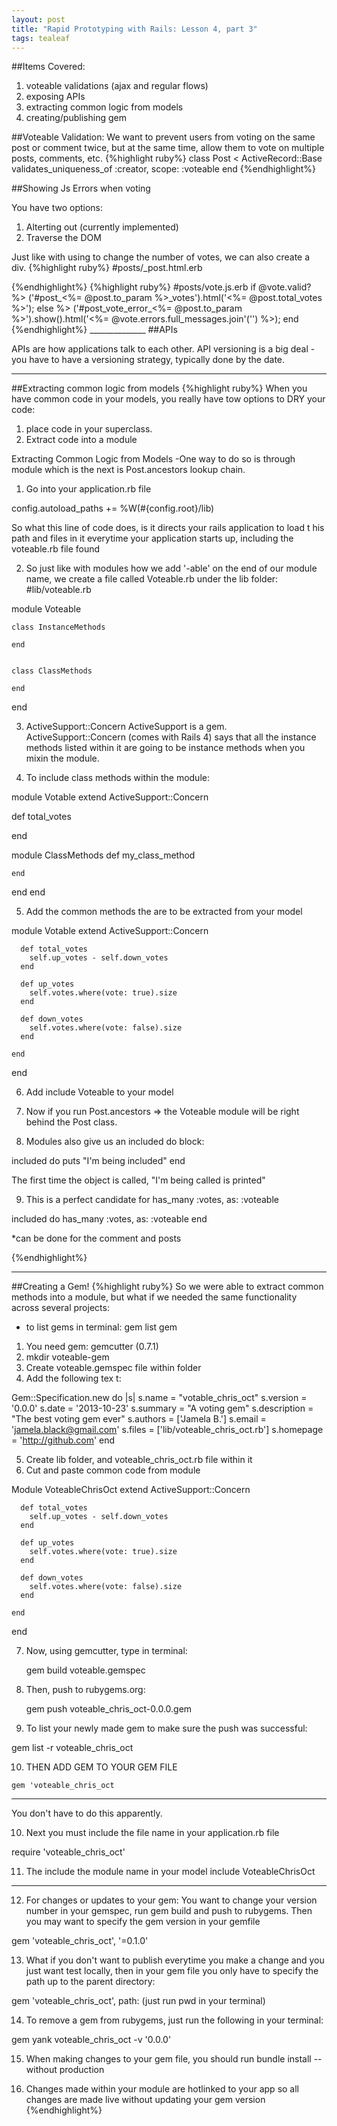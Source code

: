 ```yaml
---
layout: post
title: "Rapid Prototyping with Rails: Lesson 4, part 3"
tags: tealeaf
---
```

##Items Covered:
1. voteable validations (ajax and regular flows)
2. exposing APIs
3. extracting common logic from models
4. creating/publishing gem

##Voteable Validation:
We want to prevent users from voting on the same post or comment twice, but at the
same time, allow them to vote on multiple posts, comments, etc.
{%highlight ruby%}
class Post < ActiveRecord::Base
  validates_uniqueness_of :creator, scope: :voteable
end
{%endhighlight%}

##Showing Js Errors when voting

You have two options:
1. Alterting out (currently implemented)
2. Traverse the DOM

Just like with using <span id> to change the number of votes, we can also create
a div.
{%highlight ruby%}
#posts/_post.html.erb
  <div id="post_vote_error_<%= post.to_param %>" class="alert alert-error" style="display: none">
    You can only vote once.
  </div>
{%endhighlight%}
{%highlight ruby%}
#posts/vote.js.erb
  if @vote.valid? %>
    ('#post_<%= @post.to_param %>_votes').html('<%= @post.total_votes %>');
  else %>
    ('#post_vote_error_<%= @post.to_param %>').show().html('<%= @vote.errors.full_messages.join'('') %>);
  end
{%endhighlight%}
______________
##APIs

APIs are how applications talk to each other. API versioning is a big deal - you have to have a versioning strategy, typically done by the date.

______

##Extracting common logic from models
{%highlight ruby%}
When you have common code in your models, you really have tow options to DRY your code:
1. place code in your superclass.
2. Extract code into a module

Extracting Common Logic from Models
-One way to do so is through module which is the next is Post.ancestors lookup chain.
1. Go into your application.rb file

  config.autoload_paths += %W(#{config.root}/lib)

So what this line of code does, is it directs your rails application to load t
his path and files in it everytime your application starts up, including the
voteable.rb file found

2. So just like with modules how we add '-able' on the end of our module name,
 we create a file called Voteable.rb under the lib folder:
 #lib/voteable.rb

  module Voteable

    class InstanceMethods

    end


    class ClassMethods

    end
  end

3. ActiveSupport::Concern
ActiveSupport is a gem.
ActiveSupport::Concern (comes with Rails 4) says that all the instance methods
listed within it are going to be instance methods when you mixin the module.

4. To include class methods within the module:

module Votable
  extend ActiveSupport::Concern

  def total_votes


  end


  module ClassMethods
    def my_class_method


    end
  end
end

5. Add the common methods the are to be extracted from your model

  module Votable
    extend ActiveSupport::Concern

      def total_votes
        self.up_votes - self.down_votes
      end

      def up_votes
        self.votes.where(vote: true).size
      end

      def down_votes
        self.votes.where(vote: false).size
      end

    end
  end

6. Add include Voteable to your model

7. Now if you run Post.ancestors => the Voteable module will be right behind the
  Post class.

8. Modules also give us an included do block:

  included do
    puts "I'm being included"
  end

  The first time the object is called, "I'm being called is printed"

9. This is a perfect candidate for has_many :votes, as: :voteable

  included do
    has_many :votes, as: :voteable
  end

*can be done for the comment and posts

{%endhighlight%}
_____________________________________
##Creating a Gem!
{%highlight ruby%}
So we were able to extract common methods into a module, but what if we needed the same
functionality across several projects:

- to list gems in terminal: gem list gem

1. You need gem: gemcutter (0.7.1)
2. mkdir voteable-gem
3. Create voteable.gemspec file within folder
4. Add the following tex t:

  Gem::Specification.new do |s|
    s.name = "votable_chris_oct"
    s.version = '0.0.0'
    s.date = '2013-10-23'
    s.summary = "A voting gem"
    s.description = "The best voting gem ever"
    s.authors = ['Jamela B.']
    s.email = 'jamela.black@gmail.com'
    s.files = ['lib/voteable_chris_oct.rb']
    s.homepage = 'http://github.com'
  end

5. Create lib folder, and voteable_chris_oct.rb file within it
6. Cut and paste common code from module

  Module VoteableChrisOct
    extend ActiveSupport::Concern

      def total_votes
        self.up_votes - self.down_votes
      end

      def up_votes
        self.votes.where(vote: true).size
      end

      def down_votes
        self.votes.where(vote: false).size
      end

    end
  end

7. Now, using gemcutter, type in terminal:

    gem build voteable.gemspec

8. Then, push to rubygems.org:

    gem push voteable_chris_oct-0.0.0.gem

9. To list your newly made gem to make sure
the push was successful:

  gem list -r voteable_chris_oct

10.  THEN ADD GEM TO YOUR GEM FILE

    gem 'voteable_chris_oct
____________________________________
You don't have to do this apparently.

10. Next you must include the file name in your application.rb file

  require 'voteable_chris_oct'

11. The include the module name in your model
   include VoteableChrisOct
_______________________________________

12. For changes or updates to your gem:
You want to change your version number in your gemspec, run gem build and push to
rubygems. Then you may want to specify the gem version in your gemfile

  gem 'voteable_chris_oct', '=0.1.0'

13. What if you don't want to publish everytime you make a change and
you just want test locally, then in your gem file you only have to specify the path up to the parent directory:

  gem 'voteable_chris_oct', path: (just run pwd in your terminal)

14. To remove a gem from rubygems, just run the following in your terminal:

  gem yank voteable_chris_oct -v '0.0.0'

15. When making changes to your gem file, you should run
bundle install --without production

16. Changes made within your module are hotlinked to your app so all changes are made live without updating your gem version
{%endhighlight%}
